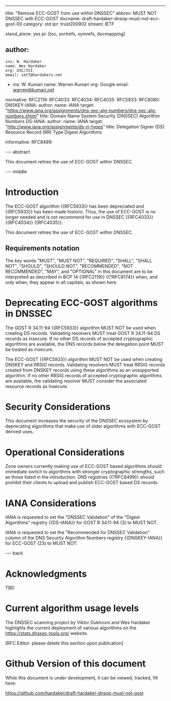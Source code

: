 ---
title: "Remove ECC-GOST from use within DNSSEC"
abbrev: MUST NOT DNSSEC with ECC-GOST
docname: draft-hardaker-dnsop-must-not-ecc-gost-00
category: std
ipr: trust200902
stream: IETF


stand_alone: yes
pi: [toc, sortrefs, symrefs, docmapping]

author:
  -
    ins: W. Hardaker
    name: Wes Hardaker
    org: USC/ISI
    email: ietf@hardakers.net
  -
    ins: W. Kumari
    name: Warren Kumari
    org: Google
    email: warren@kumari.net

normative:
  RFC2119:
  RFC4033:
  RFC4034:
  RFC4035:
  RFC5933:
  RFC8080:
  DNSKEY-IANA:
    author:
      name: IANA
    target: "https://www.iana.org/assignments/dns-sec-alg-numbers/dns-sec-alg-numbers.xhtml"
    title: Domain Name System Security (DNSSEC) Algorithm Numbers
  DS-IANA:
    author:
      name: IANA
    target: "http://www.iana.org/assignments/ds-rr-types"
    title: Delegation Signer (DS) Resource Record (RR) Type Digest Algorithms

informative:
  RFC8499:


--- abstract

This document retires the use of ECC-GOST within DNSSEC.

--- middle

# Introduction

The ECC-GOST algorithm {{RFC5933}} has been depreciated and
{{RFC5933}} has been made historic.  Thus, the use of ECC-GOST is no
longer needed and is not recommend for use in DNSSEC {{RFC4033}}
{{RFC4034}} {{RFC4035}}.

This document retires the use of ECC-GOST within DNSSEC.

## Requirements notation

   The key words "MUST", "MUST NOT", "REQUIRED", "SHALL", "SHALL NOT",
   "SHOULD", "SHOULD NOT", "RECOMMENDED", "NOT RECOMMENDED", "MAY",
   and "OPTIONAL" in this document are to be interpreted as described
   in BCP 14 {{RFC2119}} {{?RFC8174}} when, and only when, they appear
   in all capitals, as shown here.

# Deprecating ECC-GOST algorithms in DNSSEC

The GOST R 34.11-94 {{RFC5933}} algorithm MUST NOT be used when
creating DS records.  Validating resolvers MUST treat GOST R 34.11-94
DS records as insecure.  If no other DS records of accepted
cryptographic algorithms are available, the DNS records below the
delegation point MUST be treated as insecure.

The ECC-GOST {{RFC5933}} algorithm MUST NOT be used when creating
DNSKEY and RRSIG records.  Validating resolvers MUST treat
RRSIG records created from DNSKEY records using these algorithms as an
unsupported algorithm. If no other RRSIG records of accepted cryptographic
algorithms are available, the validating resolver MUST consider the
associated resource records as Insecure.


# Security Considerations

This document increases the security of the DNSSEC ecosystem by
deprecating algorithms that make use of older algorithms with ECC-GOST
derived uses.

# Operational Considerations

Zone owners currently making use of ECC-GOST based algorithms should
immediate switch to algorithms with stronger cryptographic strengths,
such as those listed in the introduction.  DNS registries {{?RFC8499}}
should prohibit their clients to upload and publish ECC-GOST based DS
records.

# IANA Considerations

IANA is requested to set the "DNSSEC Validation" of the "Digest
Algorithms" registry {{DS-IANA}} for GOST R 34.11-94 (3) to MUST NOT.

IANA is requested to set the "Recommended for DNSSEC Validation"
column of the DNS Security Algorithm Numbers registry {{DNSKEY-IANA}}
for ECC-GOST (23) to MUST NOT:

--- back

# Acknowledgments

TBD

# Current algorithm usage levels

The DNSSEC scanning project by Viktor Dukhovni and Wes Hardaker
highlights the current deployment of various algorithms on the
https://stats.dnssec-tools.org/ website.

[RFC Editor: please delete this section upon publication]

# Github Version of this document

While this document is under development, it can be viewed, tracked,
fill here:

https://github.com/hardaker/draft-hardaker-dnsop-must-not-gost

